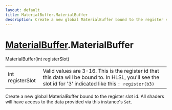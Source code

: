 ```yaml
---
layout: default
title: MaterialBuffer.MaterialBuffer
description: Create a new global MaterialBuffer bound to the register slot id. All shaders will have access to the data provided via this instance's Set.
---
```

# [MaterialBuffer]({{site.url}}/Pages/Reference/MaterialBuffer.html).MaterialBuffer

<div class='signature' markdown='1'>
 MaterialBuffer(int registerSlot)
</div>

|  |  |
|--|--|
|int registerSlot|Valid values are 3-16. This is the              register id that this data will be bound to. In HLSL, you'll see             the slot id for '3' indicated like this `: register(b3)`|

Create a new global MaterialBuffer bound to the register
slot id. All shaders will have access to the data provided via
this instance's `Set`.



